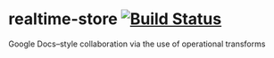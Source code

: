 realtime-store [![Build Status](https://travis-ci.org/goodow/realtime-store.svg?branch=master)](https://travis-ci.org/goodow/realtime-store)
==============

Google Docs–style collaboration via the use of operational transforms
